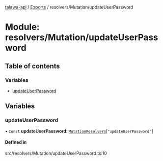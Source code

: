 [talawa-api](../README.md) / [Exports](../modules.md) / resolvers/Mutation/updateUserPassword

# Module: resolvers/Mutation/updateUserPassword

## Table of contents

### Variables

- [updateUserPassword](resolvers_Mutation_updateUserPassword.md#updateuserpassword)

## Variables

### updateUserPassword

• `Const` **updateUserPassword**: [`MutationResolvers`](types_generatedGraphQLTypes.md#mutationresolvers)[``"updateUserPassword"``]

#### Defined in

src/resolvers/Mutation/updateUserPassword.ts:10
